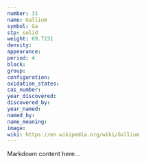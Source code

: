 ```yaml
---
number: 31
name: Gallium
symbol: Ga
stp: solid
weight: 69.7231
density:
appearance:
period: 4
block:
group:
configuration:
oxidation_states:
cas_number:
year_discovered:
discovered_by:
year_named:
named_by:
name_meaning:
image:
wiki: https://en.wikipedia.org/wiki/Gallium
---
```


Markdown content here...
